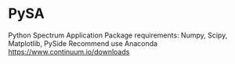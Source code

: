 # PySA
Python Spectrum Application
Package requirements: Numpy, Scipy, Matplotlib, PySide
Recommend use Anaconda https://www.continuum.io/downloads
